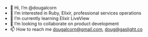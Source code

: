 - 👋 Hi, I’m @dougalcorn
- 👀 I’m interested in Ruby, Elixir, professional services operations
- 🌱 I’m currently learning Elixir LiveView
- 💞️ I’m looking to collaborate on product development
- 📫 How to reach me dougalcorn@gmail.com, doug@gaslight.co

<!---
dougalcorn/dougalcorn is a ✨ special ✨ repository because its `README.md` (this file) appears on your GitHub profile.
You can click the Preview link to take a look at your changes.
--->
